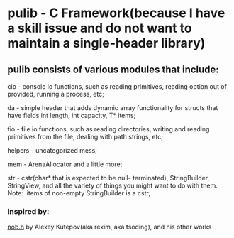 # pulib - C Framework(because I have a skill issue and do not want to maintain a single-header library)
## **pulib** consists of various modules that include:
<p>cio - console io functions, such as reading primitives, reading option out of provided, running a process, etc;</p>
<p>da - simple header that adds dynamic array functionality for structs that have fields int length, int capacity, T* items;</p>
<p>fio - file io functions, such as reading directories, writing and reading primitives from the file, dealing with path strings, etc;</p>
<p>helpers - uncategorized mess;</p>
<p>mem - ArenaAllocator and a little more;</p>
<p>str - cstr(char* that is expected to be null- terminated), StringBuilder, StringView, and all the variety of things you might want to do with them. Note: .items of non-empty StringBuilder is a cstr;</p>


### Inspired by:
[nob.h](https://github.com/tsoding/nob.h) by Alexey Kutepov(aka rexim, aka tsoding), and his other works
